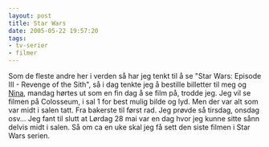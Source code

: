 ```yaml
---
layout: post
title: Star Wars
date: 2005-05-22 19:57:20
tags: 
- tv-serier
- filmer
---
```

Som de fleste andre her i verden så har jeg tenkt til å se "Star Wars: Episode III - Revenge of the Sith", så i dag tenkte jeg å bestille billetter til meg og <a href="http://nenia.slaskdot.org">Nina</a>, mandag hørtes ut som en fin dag å se film på, trodde jeg. Jeg vil se filmen på Colosseum, i sal 1 for best mulig bilde og lyd. Men der var alt som var midt i salen tatt. Fra bakerste til først rad. Jeg prøvde så tirsdag, onsdag osv... Jeg fant til slutt at Lørdag 28 mai var en dag hvor jeg kunne sitte sånn delvis midt i salen. Så om ca en uke skal jeg få sett den siste filmen i Star Wars serien.

